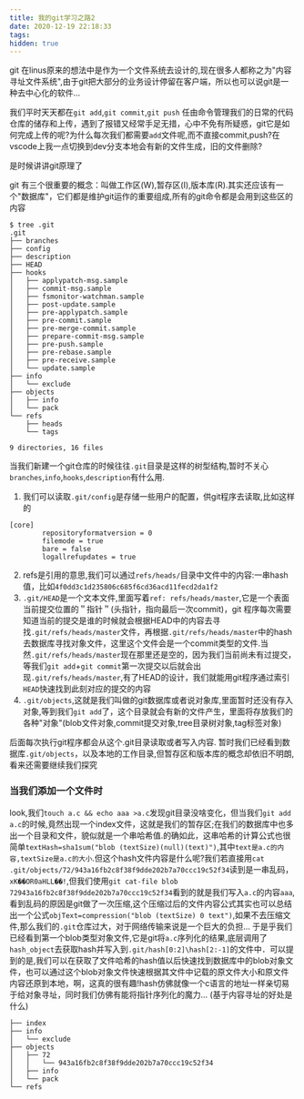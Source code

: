 ```yaml
---
title: 我的git学习之路2
date: 2020-12-19 22:18:33
tags:
hidden: true
---
```

git 在linus原来的想法中是作为一个文件系统去设计的,现在很多人都称之为"内容寻址文件系统",由于git把大部分的业务设计停留在客户端，所以也可以说git是一种去中心化的软件...

我们平时天天都在`git add`,`git commit`,`git push`
任由命令管理我们的日常的代码仓库的储存和上传，遇到了报错又经常手足无措，心中不免有所疑惑，git它是如何完成上传的呢?为什么每次我们都需要`add`文件呢,而不直接commit,push?在vscode上我一点切换到dev分支本地会有新的文件生成，旧的文件删除?

是时候讲讲git原理了


git 有三个很重要的概念：叫做工作区(W),暂存区(I),版本库(R).其实还应该有一个"数据库"，它们都是维护git运作的重要组成,所有的git命令都是会用到这些区的内容
```
$ tree .git
.git
├── branches
├── config
├── description
├── HEAD
├── hooks
│   ├── applypatch-msg.sample
│   ├── commit-msg.sample
│   ├── fsmonitor-watchman.sample
│   ├── post-update.sample
│   ├── pre-applypatch.sample
│   ├── pre-commit.sample
│   ├── pre-merge-commit.sample
│   ├── prepare-commit-msg.sample
│   ├── pre-push.sample
│   ├── pre-rebase.sample
│   ├── pre-receive.sample
│   └── update.sample
├── info
│   └── exclude
├── objects
│   ├── info
│   └── pack
└── refs
    ├── heads
    └── tags

9 directories, 16 files
```


当我们新建一个git仓库的时候往往`.git`目录是这样的树型结构,暂时不关心`branches`,`info`,`hooks`,`description`有什么用.

1. 我们可以读取`.git/config`是存储一些用户的配置，供git程序去读取,比如这样的
```
[core]
        repositoryformatversion = 0
        filemode = true
        bare = false
        logallrefupdates = true
```
2. refs是引用的意思,我们可以通过`refs/heads/`目录中文件中的内容:一串hash值，比如`4f0dd3c1d235806c685f6cd36acd11fecd2da1f2`
3. `.git/HEAD`是一个文本文件,里面写着`ref: refs/heads/master`,它是一个表面当前提交位置的＂指针＂(头指针，指向最后一次commit)，git 程序每次需要知道当前的提交是谁的时候就会根据HEAD中的内容去寻找`.git/refs/heads/master`文件，再根据`.git/refs/heads/master`中的hash去数据库寻找对象文件，这里这个文件会是一个commit类型的文件.当然`.git/refs/heads/master`现在那里还是空的，因为我们当前尚未有过提交，等我们`git add`+`git commit`第一次提交以后就会出现`.git/refs/heads/master`,有了HEAD的设计，我们就能用git程序通过索引`HEAD`快速找到此刻对应的提交的内容
4. `.git/objects`,这就是我们叫做的git数据库或者说对象库,里面暂时还没有存入对象,等到我们`git add`了，这个目录就会有新的文件产生，里面将存放我们的各种"对象"(blob文件对象,commit提交对象,tree目录树对象,tag标签对象)

后面每次执行git程序都会从这个.git目录读取或者写入内容.
暂时我们已经看到数据库`.git/objects`，以及本地的工作目录,但暂存区和版本库的概念却依旧不明朗,看来还需要继续我们探究

### 当我们添加一个文件时

look,我们`touch a.c && echo aaa >a.c`发现git目录没啥变化，但当我们`git add a.c`的时候,竟然出现一个index文件，这就是我们的暂存区;在我们的数据库中也多出一个目录和文件，貌似就是一个串哈希值.的确如此，这串哈希的计算公式也很简单`textHash=sha1sum("blob (textSize)(null)(text)")`,其中`text是a.c的内容,textSize是a.c的大小`.但这个hash文件内容是什么呢?我们若直接用`cat .git/objects/72/943a16fb2c8f38f9dde202b7a70ccc19c52f34`读到是一串乱码，`xK��OR0aHLL��!`,但我们使用`git cat-file blob 72943a16fb2c8f38f9dde202b7a70ccc19c52f34`看到的就是我们写入`a.c`的内容`aaa`,看到乱码的原因是git做了一次压缩,这个压缩过后的文件内容公式其实也可以总结出一个公式`objText=compression("blob (textSize) 0 text")`,如果不去压缩文件,那么我们的`.git`仓库过大，对于网络传输来说是一个巨大的负担...
于是乎我们已经看到第一个blob类型对象文件,它是git将`a.c`序列化的结果,底层调用了`hash_object`去获取hash并写入到`.git/hash[0:2]\hash[2:-1]`的文件中．可以提到的是,我们可以在获取了文件哈希的hash值以后快速找到数据库中的blob对象文件，也可以通过这个blob对象文件快速根据其文件中记载的原文件大小和原文件内容还原到本地，啊，这真的很有趣!hash仿佛就像一个c语言的地址一样亲切易于给对象寻址，同时我们仿佛有能将指针序列化的魔力...
(基于内容寻址的好处是什么)
```
├── index
├── info
│   └── exclude
├── objects
│   ├── 72
│   │   └── 943a16fb2c8f38f9dde202b7a70ccc19c52f34
│   ├── info
│   └── pack
└── refs
```


